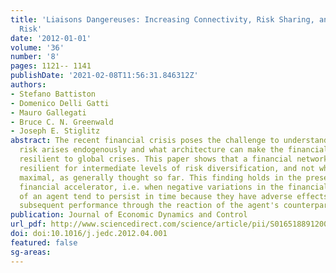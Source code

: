 ```yaml
---
title: 'Liaisons Dangereuses: Increasing Connectivity, Risk Sharing, and Systemic
  Risk'
date: '2012-01-01'
volume: '36'
number: '8'
pages: 1121-- 1141
publishDate: '2021-02-08T11:56:31.846312Z'
authors:
- Stefano Battiston
- Domenico Delli Gatti
- Mauro Gallegati
- Bruce C. N. Greenwald
- Joseph E. Stiglitz
abstract: The recent financial crisis poses the challenge to understand how systemic
  risk arises endogenously and what architecture can make the financial system more
  resilient to global crises. This paper shows that a financial network can be most
  resilient for intermediate levels of risk diversification, and not when this is
  maximal, as generally thought so far. This finding holds in the presence of the
  financial accelerator, i.e. when negative variations in the financial robustness
  of an agent tend to persist in time because they have adverse effects on the agent's
  subsequent performance through the reaction of the agent's counterparties.
publication: Journal of Economic Dynamics and Control
url_pdf: http://www.sciencedirect.com/science/article/pii/S0165188912000899
doi: doi:10.1016/j.jedc.2012.04.001
featured: false
sg-areas:
---
```

